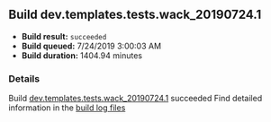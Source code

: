 ## Build dev.templates.tests.wack_20190724.1
- **Build result:** `succeeded`
- **Build queued:** 7/24/2019 3:00:03 AM
- **Build duration:** 1404.94 minutes
### Details
Build [dev.templates.tests.wack_20190724.1](https://winappstudio.visualstudio.com/web/build.aspx?pcguid=a4ef43be-68ce-4195-a619-079b4d9834c2&builduri=vstfs%3a%2f%2f%2fBuild%2fBuild%2f29910) succeeded
Find detailed information in the [build log files](https://uwpctdiags.blob.core.windows.net/buildlogs/dev.templates.tests.wack_20190724.1_logs.zip)

